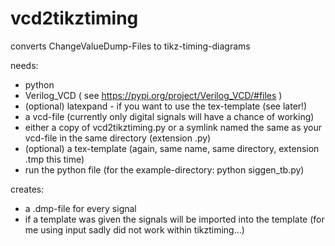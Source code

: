 # vcd2tikztiming

converts ChangeValueDump-Files to tikz-timing-diagrams

needs:
 + python
 + Verilog_VCD ( see https://pypi.org/project/Verilog_VCD/#files )
 + (optional) latexpand - if you want to use the tex-template (see later!)
 + a vcd-file (currently only digital signals will have a chance of working)
 + either a copy of vcd2tikztiming.py or a symlink named the same as your vcd-file in the same directory (extension .py)
 + (optional) a tex-template (again, same name, same directory, extension .tmp this time)
 + run the python file (for the example-directory: python siggen_tb.py)

creates:
 + a .dmp-file for every signal
 + if a template was given the signals will be imported into the template (for me using input sadly did not work within tikztiming...)
